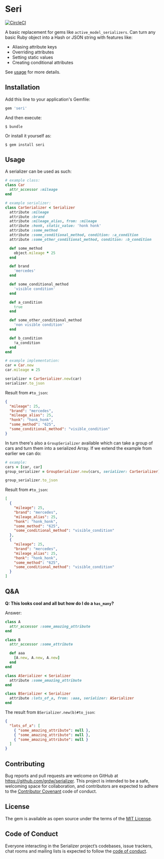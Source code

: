# Seri

[![CircleCI](https://circleci.com/gh/grdw/seri.svg?style=svg)](https://circleci.com/gh/grdw/seri)

A basic replacement for gems like `active_model_serializers`. Can turn any
basic Ruby object into a Hash or JSON string with features like:

- Aliasing attribute keys
- Overriding attributes
- Setting static values
- Creating conditional attributes

See [usage](#usage) for more details.

## Installation

Add this line to your application's Gemfile:

```ruby
gem 'seri'
```

And then execute:

    $ bundle

Or install it yourself as:

    $ gem install seri

## Usage

A serializer can be used as such:

```ruby
# example class:
class Car
  attr_accessor :mileage
end

# example serializer:
class CarSerializer < Serializer
  attribute :mileage
  attribute :brand
  attribute :mileage_alias, from: :mileage
  attribute :honk, static_value: 'honk honk'
  attribute :some_method
  attribute :some_conditional_method, condition: :a_condition
  attribute :some_other_conditional_method, condition: :b_condition

  def some_method
    object.mileage * 25
  end

  def brand
    'mercedes'
  end

  def some_conditional_method
    'visible condition'
  end

  def a_condition
    true
  end

  def some_other_conditional_method
    'non visible condition'
  end

  def b_condition
    !a_condition
  end
end

# example implementation:
car = Car.new
car.mileage = 25

serializer = CarSerializer.new(car)
serializer.to_json
```

Result from `#to_json`:

```json
{
  "mileage": 25,
  "brand": "mercedes",
  "mileage_alias": 25,
  "honk": "honk_honk",
  "some_method": "625",
  "some_conditional_method": "visible_condition"
}
```

In turn there's also a `GroupSerializer` available which can take a group of
cars and turn them into a serialized Array. If we extend the example from
earlier we can do:

```ruby
# example:
cars = [car, car]
group_serializer = GroupSerializer.new(cars, serializer: CarSerializer)

group_serializer.to_json
```

Result from `#to_json`:

```json
[
  {
    "mileage": 25,
    "brand": "mercedes",
    "mileage_alias": 25,
    "honk": "honk_honk",
    "some_method": "625",
    "some_conditional_method": "visible_condition"
  },
  {
    "mileage": 25,
    "brand": "mercedes",
    "mileage_alias": 25,
    "honk": "honk_honk",
    "some_method": "625",
    "some_conditional_method": "visible_condition"
  }
]
```

## Q&A

**Q: This looks cool and all but how do I do a `has_many`?**

Answer:

```ruby
class A
  attr_accessor :some_amazing_attribute
end

class B
  attr_accessor :some_attribute

  def aaa
    [A.new, A.new, A.new]
  end
end

class ASerializer < Serializer
  attribute :some_amazing_attribute
end

class BSerializer < Serializer
  attribute :lots_of_a, from: :aaa, serializer: ASerializer
end
```

The result from `BSerializer.new(b)#to_json`:

```json
{
  "lots_of_a": [
    { "some_amazing_attribute": null },
    { "some_amazing_attribute": null },
    { "some_amazing_attribute": null }
  ]
}
```

## Contributing

Bug reports and pull requests are welcome on GitHub at https://github.com/grdw/serializer. This project is intended to be a safe, welcoming space for collaboration, and contributors are expected to adhere to the [Contributor Covenant](http://contributor-covenant.org) code of conduct.

## License

The gem is available as open source under the terms of the [MIT License](https://opensource.org/licenses/MIT).

## Code of Conduct

Everyone interacting in the Serializer project’s codebases, issue trackers, chat rooms and mailing lists is expected to follow the [code of conduct](https://github.com/grdw/seri/blob/master/CODE_OF_CONDUCT.md).
